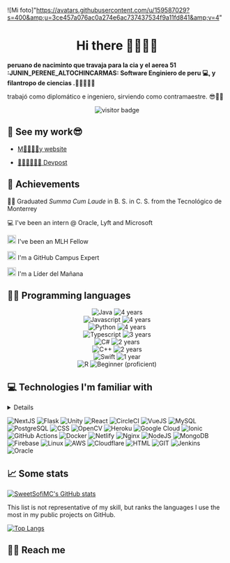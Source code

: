 ![Mi foto]"https://avatars.githubusercontent.com/u/159587029?s=400&amp;u=3ce457a076ac0a274e6ac737437534f9a11fd841&amp;v=4"


<h1 align="center">
  Hi there 🐱‍👤🐱‍🏍
</h1>

**peruano de naciminto que travaja para la cia y el aerea 51  :JUNIN_PERENE_ALTOCHINCARMAS: Software Enginiero de peru  💻, y filantropo de ciencias .🤣😂😂😊💕**

trabajó como diplomático e ingeniero, sirviendo como contramaestre. 😎🎉👏

<p align="center">
  <img src="https://visitor-badge.laobi.icu/badge?page_id=sweetsofimc.sweetsofimc" alt="visitor badge"/>
</p>

## 💼 See my work😎

- [ M🐱‍👤🐱‍🏍y website](https://sweetsofimc.dev/)

- [📁🐱‍👤🐱‍🏍🎶 Devpost](https://devpost.com/SweetSofiMC)

## 🚀 Achievements

👩‍🎓 Graduated *Summa Cum Laude* in B. S. in C. S. from the Tecnológico de Monterrey

💻 I've been an intern @ Oracle, Lyft and Microsoft
  
[<img src="https://user-images.githubusercontent.com/7455707/136626398-7fa3c90b-3f02-4739-8bb9-54312c2030d9.png" width="20" height="20" />](https://fellowship.mlh.io/) I've been an MLH Fellow

[<img src="https://user-images.githubusercontent.com/7455707/136626260-a3b5d820-6f8a-4f04-a5d3-fab0aae6b776.png" width="20" height="20" />](https://education.github.com/) I'm a GitHub Campus Expert

[<img src="https://user-images.githubusercontent.com/7455707/136626898-4b43a110-89f7-40be-bb9e-d98e572ac46b.png" width="20" height="20" />](http://lideresdelmanana.itesm.mx/) I'm a Líder del Mañana

## 👩‍💻 Programming languages
<p align="center">


<img src="https://img.shields.io/badge/Java-ED8B00?style=for-the-badge&logo=java&logoColor=white" alt="Java" />
<img src="https://img.shields.io/badge/4%20years-69b34c?style=for-the-badge" alt="4 years" />
<br/>
<img src="https://img.shields.io/badge/JavaScript-323330?style=for-the-badge&logo=javascript&logoColor=F7DF1E" alt="Javascript" />
<img src="https://img.shields.io/badge/4%20years-69b34c?style=for-the-badge" alt="4 years" />
<br/>
<img src="https://img.shields.io/badge/Python-FFD43B?style=for-the-badge&logo=python&logoColor=blue" alt="Python" />
<img src="https://img.shields.io/badge/3%20years-acb334?style=for-the-badge" alt="4 years" />
<br/>
<img src="https://shields.io/badge/TypeScript-3178C6?logo=TypeScript&logoColor=FFF&style=for-the-badge" alt="Typescript" />
<img src="https://img.shields.io/badge/3%20years-acb334?style=for-the-badge" alt="3 years" />
<br/>
<img src="https://img.shields.io/badge/C%23-9b4993?style=for-the-badge&logo=csharp&logoColor=white" alt="C#" />
<img src="https://img.shields.io/badge/2%20years-fab733?style=for-the-badge" alt="2 years" />
<br/>
<img src="https://img.shields.io/badge/C%2B%2B-00599C?style=for-the-badge&logo=c%2B%2B&logoColor=white" alt="C++" />
<img src="https://img.shields.io/badge/2%20years-fab733?style=for-the-badge" alt="2 years" />
<br/>
<img src="https://img.shields.io/badge/Swift-FA7343?style=for-the-badge&logo=swift&logoColor=whit" alt="Swift" />
<img src="https://img.shields.io/badge/1%20year-ff8e15?style=for-the-badge" alt="1 year" />
<br/>
<img src="https://img.shields.io/badge/R-276DC3?style=for-the-badge&logo=r&logoColor=white" alt="R" />
<img src="https://img.shields.io/badge/beginner%20(proficient)-ff4e11?style=for-the-badge" alt="Beginner (proficient)" />


</p>

## 💻 Technologies I'm familiar with
<details><i>I'm not an expert in all of these, I have different levels of proficiency in each one. Also, this list is not exhaustive and some skills from a given platform may be transferable to a similar platform.</i></details>

<!-- TODO
- [] Center images changing from markdown to html
-->
![NextJS](https://img.shields.io/badge/next.js-000000?style=for-the-badge&logo=nextdotjs&logoColor=white) ![Flask](https://img.shields.io/badge/Flask-000000?style=for-the-badge&logo=flask&logoColor=white) ![Unity](https://img.shields.io/badge/Unity-100000?style=for-the-badge&logo=unity&logoColor=white) ![React](https://img.shields.io/badge/React-20232A?style=for-the-badge&logo=react&logoColor=61DAFB) ![CircleCI](https://img.shields.io/badge/circleci-343434?style=for-the-badge&logo=circleci&logoColor=white) ![VueJS](https://img.shields.io/badge/Vue.js-35495E?style=for-the-badge&logo=vuedotjs&logoColor=4FC08D) ![MySQL](https://img.shields.io/badge/MySQL-005C84?style=for-the-badge&logo=mysql&logoColor=white) ![PostgreSQL](https://img.shields.io/badge/PostgreSQL-316192?style=for-the-badge&logo=postgresql&logoColor=white) ![CSS](https://img.shields.io/badge/CSS3-1572B6?style=for-the-badge&logo=css3&logoColor=white) ![OpenCV](https://img.shields.io/badge/OpenCV-27338e?style=for-the-badge&logo=OpenCV&logoColor=white) ![Heroku](https://img.shields.io/badge/Heroku-430098?style=for-the-badge&logo=heroku&logoColor=white) ![Google Cloud](https://img.shields.io/badge/Google_Cloud-4285F4?style=for-the-badge&logo=google-cloud&logoColor=white) ![Ionic](https://img.shields.io/badge/Ionic-3880FF?style=for-the-badge&logo=ionic&logoColor=white) ![GitHub Actions](https://img.shields.io/badge/GitHub_Actions-2088FF?style=for-the-badge&logo=github-actions&logoColor=white) ![Docker](https://img.shields.io/badge/Docker-2CA5E0?style=for-the-badge&logo=docker&logoColor=white) ![Netlify](https://img.shields.io/badge/Netlify-00C7B7?style=for-the-badge&logo=netlify&logoColor=white) ![Nginx](https://img.shields.io/badge/Nginx-009639?style=for-the-badge&logo=nginx&logoColor=white) ![NodeJS](https://img.shields.io/badge/Node.js-339933?style=for-the-badge&logo=nodedotjs&logoColor=white) ![MongoDB](https://img.shields.io/badge/MongoDB-4EA94B?style=for-the-badge&logo=mongodb&logoColor=white) ![Firebase](https://img.shields.io/badge/firebase-ffca28?style=for-the-badge&logo=firebase&logoColor=black) ![Linux](https://img.shields.io/badge/Linux-FCC624?style=for-the-badge&logo=linux&logoColor=black) ![AWS](https://img.shields.io/badge/Amazon_AWS-FF9900?style=for-the-badge&logo=amazonaws&logoColor=white) ![Cloudflare](https://img.shields.io/badge/Cloudflare-F38020?style=for-the-badge&logo=Cloudflare&logoColor=white) ![HTML](https://img.shields.io/badge/HTML5-E34F26?style=for-the-badge&logo=html5&logoColor=white) ![GIT](https://img.shields.io/badge/GIT-E44C30?style=for-the-badge&logo=git&logoColor=white) ![Jenkins](https://img.shields.io/badge/Jenkins-D24939?style=for-the-badge&logo=Jenkins&logoColor=white) ![Oracle](https://img.shields.io/badge/Oracle-F80000?style=for-the-badge&logo=oracle&logoColor=black)



## 📈 Some stats

[![SweetSofiMC's GitHub stats](https://github-readme-stats.vercel.app/api?username=andyaxcel&show_icons=true&theme=radical&count_private=true)](https://github.com/anuraghazra/github-readme-stats) 

This list is not representative of my skill, but ranks the languages I use the most in my public projects on GitHub.

[![Top Langs](https://github-readme-stats.vercel.app/api/top-langs/?username=andyaxcel&layout=compact)](https://github.com/anuraghazra/github-readme-stats)

## 👩‍💻 Reach me



